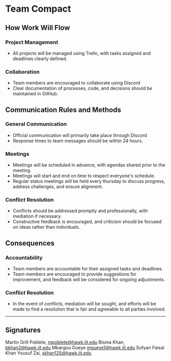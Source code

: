 # Team Compact

## How Work Will Flow

### Project Management
* All projects will be managed using Trello, with tasks assigned and deadlines clearly defined.

### Collaboration
* Team members are encouraged to collaborate using Discord 
* Clear documentation of processes, code, and decisions should be maintained in GitHub.

## Communication Rules and Methods

### General Communication
* Official communication will primarily take place through Discord
* Response times to team messages should be within 24 hours.

### Meetings
* Meetings will be scheduled in advance, with agendas shared prior to the meeting.
* Meetings will start and end on time to respect everyone's schedule.
* Regular status meetings will be held every thursday to discuss progress, address challenges, and ensure alignment.

### Conflict Resolution
* Conflicts should be addressed promptly and professionally, with mediation if necessary.
* Constructive feedback is encouraged, and criticism should be focused on ideas rather than individuals.

## Consequences

### Accountability
* Team members are accountable for their assigned tasks and deadlines.
* Team members are encouraged to provide suggestions for improvement, and feedback will be considered for ongoing adjustments.

### Conflict Resolution
* In the event of conflicts, mediation will be sought, and efforts will be made to find a resolution that is fair and agreeable to all parties involved.

---
## Signatures
Martin Grill Poblete, mpoblete@hawk.iit.edu
Bisma Khan, bkhan2@hawk.iit.edu
Mbargou Gueye mgueye1@hawk.iit.edu
Sufyan Faisal Khan Yousuf Zai, skhan125@hawk.iit.edu
